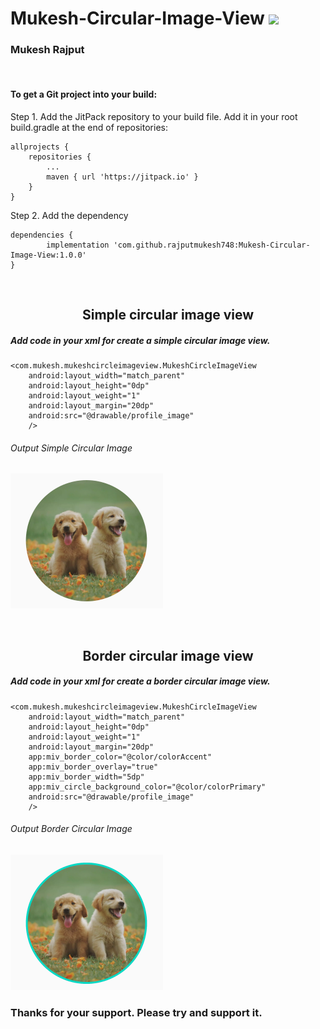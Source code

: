 # Mukesh-Circular-Image-View [![](https://jitpack.io/v/rajputmukesh748/Mukesh-Circular-Image-View.svg)](https://jitpack.io/#rajputmukesh748/Mukesh-Circular-Image-View)

<h3> Mukesh Rajput </h3>
</br>

<h4>To get a Git project into your build:</h4>

Step 1. Add the JitPack repository to your build file. Add it in your root build.gradle at the end of repositories:

	allprojects {
		repositories {
			...
			maven { url 'https://jitpack.io' }
		}
	}


Step 2. Add the dependency

	dependencies {
	        implementation 'com.github.rajputmukesh748:Mukesh-Circular-Image-View:1.0.0'
	}

</br>
<h2><center>Simple circular image view</center></h2>

<h5>Add code in your xml for create a simple circular image view.</h5>

    <com.mukesh.mukeshcircleimageview.MukeshCircleImageView
        android:layout_width="match_parent"
        android:layout_height="0dp"
        android:layout_weight="1"
        android:layout_margin="20dp"
        android:src="@drawable/profile_image"
        />

<h6>Output Simple Circular Image</h6>

![MukeshCircleImageView](https://github.com/rajputmukesh748/Mukesh-Circular-Image-View/blob/main/Circular%20Image%20View.png)

</br>
<h2><center>Border circular image view</center></h2>

<h5>Add code in your xml for create a border circular image view.</h5>

    <com.mukesh.mukeshcircleimageview.MukeshCircleImageView
        android:layout_width="match_parent"
        android:layout_height="0dp"
        android:layout_weight="1"
        android:layout_margin="20dp"
        app:miv_border_color="@color/colorAccent"
        app:miv_border_overlay="true"
        app:miv_border_width="5dp"
        app:miv_circle_background_color="@color/colorPrimary"
        android:src="@drawable/profile_image"
        />
        
        
<h6>Output Border Circular Image</h6>

![MukeshCircleImageView](https://github.com/rajputmukesh748/Mukesh-Circular-Image-View/blob/main/Border%20Circular%20Image%20View.png)


<b><h3>Thanks for your support. Please try and support it.</h3></b>
